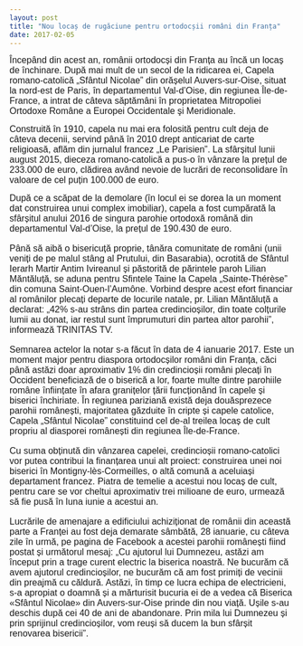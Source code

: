 ```yaml
---
layout: post
title: "Nou locaș de rugăciune pentru ortodocșii români din Franța"
date: 2017-02-05
---
```


<p><span style="font-size: 12pt; font-family: arial, helvetica, sans-serif;">Începând din acest an, românii ortodocși din Franța au încă un locaș de închinare. După mai mult de un secol de la ridicarea ei, Capela romano-catolică „Sfântul Nicolae” din orășelul Auvers-sur-Oise, situat la nord-est de Paris, în departamentul Val-d’Oise, din regiunea Île-de-France, a intrat de câteva săptămâni în proprietatea Mitropoliei Ortodoxe Române a Europei Occidentale şi Meridionale.</span></p>
<p><span style="font-family: arial, helvetica, sans-serif; font-size: 12pt;">Construită în 1910, capela nu mai era folosită pentru cult deja de câteva decenii, servind până în 2010 drept anticariat de carte religioasă, aflăm din jurnalul francez „Le Parisien”. La sfârșitul lunii august 2015, dieceza romano-catolică a pus-o în vânzare la prețul de 233.000 de euro, clădirea având nevoie de lucrări de reconsolidare în valoare de cel puțin 100.000 de euro.&nbsp;</span></p>
<p><span style="font-size: 12pt; font-family: arial, helvetica, sans-serif;">După ce a scăpat de la demolare (în locul ei se dorea la un moment dat construirea unui complex imobiliar), capela a fost cumpărată la sfârșitul anului 2016 de singura parohie ortodoxă română din departamentul Val-d’Oise, la prețul de 190.430 de euro. <br></span><br><span style="font-size: 12pt; font-family: arial, helvetica, sans-serif;">Până să aibă o bisericuță proprie, tânăra comunitate de români (unii veniți de pe malul stâng al Prutului, din Basarabia), ocrotită de Sfântul Ierarh Martir Antim Ivireanul și păstorită de părintele paroh Lilian Măntăluță, se aduna pentru Sfintele Taine la Capela „Sainte-Thérèse” din comuna Saint-Ouen-l’Aumône. Vorbind despre acest efort financiar al românilor plecați departe de locurile natale, pr. Lilian Măntăluță a declarat: „42% s-au strâns din partea credincioșilor, din toate colțurile lumii au donat, iar restul sunt împrumuturi din partea altor parohii”, informează TRINITAS TV. <br></span><br><span style="font-size: 12pt; font-family: arial, helvetica, sans-serif;">Semnarea actelor la notar s-a făcut în data de 4 ianuarie 2017. Este un moment major pentru diaspora ortodocșilor români din Franța, căci până astăzi doar aproximativ 1% din cre­dincioșii români plecați în Occident beneficiază de o biserică a lor, foarte multe dintre parohiile române înființate în afara granițelor țării funcționând în capele și biserici închiriate. În regiunea pariziană există deja douăsprezece parohii românești, majoritatea găzduite în cripte și capele catolice, Capela „Sfântul Nicolae” constituind cel de-al treilea locaș de cult propriu al diasporei românești din regiunea Île-de-France. <br></span><br><span style="font-size: 12pt; font-family: arial, helvetica, sans-serif;">Cu suma obținută din vânzarea capelei, credincioșii roma­no-ca­tolici vor putea contribui la finanțarea unui alt proiect: construirea unei noi biserici în Montigny-lès-Cormeilles, o altă comună a aceluiași departament francez. Piatra de temelie a acestui nou locaș de cult, pentru care se vor cheltui aproximativ trei milioane de euro, urmează să fie pusă în luna iunie a acestui an. <br></span><br><span style="font-size: 12pt; font-family: arial, helvetica, sans-serif;">Lucrările de amenajare a edificiului achiziționat de românii din această parte a Franței au fost deja demarate sâmbătă, 28 ianuarie, cu câteva zile în urmă, pe pagina de Facebook a acestei parohii românești fiind postat și următorul mesaj: „Cu ajutorul lui Dumnezeu, astăzi am început prin a trage curent electric la biserica noastră. Ne bucurăm că avem ajutorul credincioșilor, ne bucurăm că am fost primiți de vecinii din preajmă cu căldură. Astăzi, în timp ce lucra echipa de electricieni, s-a apropiat o doamnă și a mărturisit bucuria ei de a vedea că Biserica «Sfântul Nicolae» din Auvers-sur-Oise prinde din nou viață. Ușile s-au deschis după cei 40 de ani de abandonare. Prin mila lui Dumnezeu și prin sprijinul credincioșilor, vom reuși să ducem la bun sfârșit renovarea bisericii”.</span></p>
<p><br>

